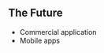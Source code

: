 <section data-state="bridge">
  <div class="pic_bg">
    <h2>The Future</h2>
    <ul>
      <li>Commercial application</li>
      <li>Mobile apps</li>
    </ul>
  </div>
</section>

